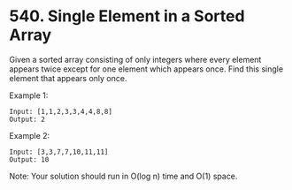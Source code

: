 # 540. Single Element in a Sorted Array

Given a sorted array consisting of only integers where every element appears
twice except for one element which appears once. Find this single element that
appears only once.

Example 1:

```
Input: [1,1,2,3,3,4,4,8,8]
Output: 2
```

Example 2:

```
Input: [3,3,7,7,10,11,11]
Output: 10
```

Note: Your solution should run in O(log n) time and O(1) space.

